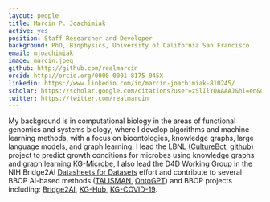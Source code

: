 ```yaml
---
layout: people
title: Marcin P. Joachimiak
active: yes
position: Staff Researcher and Developer
background: PhD, Biophysics, University of California San Francisco
email: mjoachimiak
image: marcin.jpeg
github: http://github.com/realmarcin
orcid: http://orcid.org/0000-0001-8175-045X
linkedin: https://www.linkedin.com/in/marcin-joachimiak-810245/
scholar: https://scholar.google.com/citations?user=zSlIlYQAAAAJ&hl=en&oi=ao
twitter: https://twitter.com/realmarcin
---
```

My background is in computational biology in the areas of functional genomics and systems biology, where I develop algorithms and machine learning methods, with a focus on bioontologies, knowledge graphs, large language models, and graph learning.
I lead the LBNL ([CultureBot](https://culturebotai.github.io/), [github](https://github.com/CultureBotAI)) project to predict growth conditions for microbes using knowledge graphs and graph learning  [KG-Microbe](https://github.com/Knowledge-Graph-Hub/kg-microbe), I also lead the D4D Working Group in the NIH Bridge2AI [Datasheets for Datasets](https://github.com/bridge2ai/data-sheets-schema/tree/main) effort and contribute to several BBOP AI-based methods ([TALISMAN](https://github.com/monarch-initiative/talisman), [OntoGPT](https://github.com/monarch-initiative/ontogpt)) and BBOP projects including: [Bridge2AI]([/project/bridge2ai](https://bridge2ai.org/standards-core/#:~:text=The%20Bridge2AI%20Standards%20Core%20aims,across%20Bridge2AI%20Data%20Generation%20Projects.)https://bridge2ai.org/standards-core/#:~:text=The%20Bridge2AI%20Standards%20Core%20aims,across%20Bridge2AI%20Data%20Generation%20Projects), [KG-Hub]([/project/kg-hub](https://kghub.org/)), [KG-COVID-19](/project/kg-covid-19).

